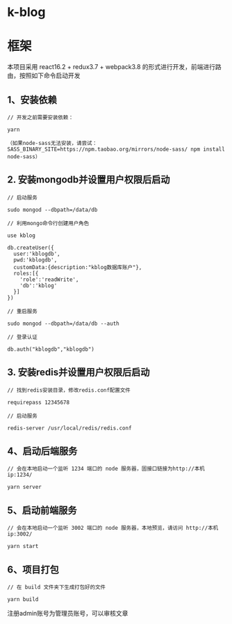 # k-blog

# 框架

本项目采用 react16.2 + redux3.7 + webpack3.8 的形式进行开发，前端进行路由，按照如下命令启动开发

##  1、安装依赖

```
// 开发之前需要安装依赖：

yarn

（如果node-sass无法安装，请尝试：SASS_BINARY_SITE=https://npm.taobao.org/mirrors/node-sass/ npm install node-sass）
```

## 2. 安装mongodb并设置用户权限后启动
```
// 启动服务

sudo mongod --dbpath=/data/db

// 利用mongo命令行创建用户角色

use kblog

db.createUser({
  user:'kblogdb',
  pwd:'kblogdb',
  customData:{description:"kblog数据库账户"},
  roles:[{
    'role':'readWrite',
    'db':'kblog'
  }]
})

// 重启服务

sudo mongod --dbpath=/data/db --auth

// 登录认证

db.auth("kblogdb","kblogdb")

```

## 3. 安装redis并设置用户权限后启动
```
// 找到redis安装目录，修改redis.conf配置文件

requirepass 12345678

// 启动服务

redis-server /usr/local/redis/redis.conf

```

## 4、启动后端服务
```
// 会在本地启动一个监听 1234 端口的 node 服务器，固接口链接为http://本机ip:1234/

yarn server

```

## 5、启动前端服务
```
// 会在本地启动一个监听 3002 端口的 node 服务器，本地预览，请访问 http://本机ip:3002/

yarn start

```

## 6、项目打包
```
// 在 build 文件夹下生成打包好的文件

yarn build

```

注册admin账号为管理员账号，可以审核文章
